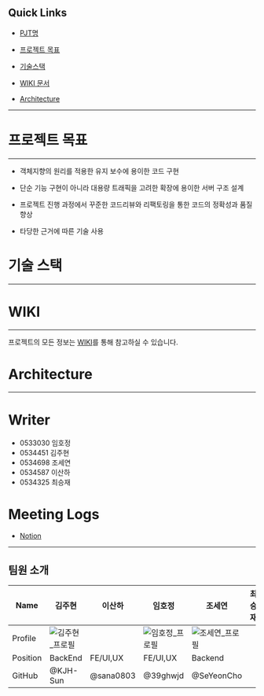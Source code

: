 ## Quick Links 



- [PJT명](#프로젝트명) 

- [프로젝트 목표](#프로젝트-목표)

- [기술스택](#기술-스택)

- [WIKI 문서](#wiki)

- [Architecture](#architecture)





------







# 프로젝트 목표



------



- 객체지향의 원리를 적용한 유지 보수에 용이한 코드 구현

- 단순 기능 구현이 아니라 대용량 트래픽을 고려한 확장에 용이한 서버 구조 설계

- 프로젝트 진행 과정에서 꾸준한 코드리뷰와 리팩토링을 통한 코드의 정확성과 품질 향상

- 타당한 근거에 따른 기술 사용





# 기술 스택



------







# WIKI



------



프로젝트의 모든 정보는 [WIKI](https://lab.ssafy.com/s05-bigdata-dist/S05P21B103/-/wikis/Home)를 통해 참고하실 수 있습니다.



# Architecture



---

# Writer

- 0533030 임호정
- 0534451 김주현
- 0534698 조세연
- 0534587 이산하
- 0534325 최승재

# Meeting Logs

- [Notion](https://feline-ceramic-f5b.notion.site/021d6df882794c8eb1259bd7dbd1c504)

---

## 팀원 소개

| Name     | 김주현 | 이산하 | 임호정 | 조세연 | 최승재 |
| -------- | ------ | ------ | ------ | ------ | ------ |
| Profile  | ![김주현_프로필](/uploads/dc2288885b7697b98b89ffd614e49b01/김주현_프로필.jpg) |        | ![임호정_프로필](/uploads/0f298bc348037cd5dd32949171f2e5a4/임호정.png)       | ![조세연_프로필](/uploads/98422f8661eec9e5a7b5a3bafb004109/조세연.png)       |        |
| Position | BackEnd | FE/UI,UX | FE/UI,UX |    Backend  |        |
| GitHub   | @KJH-Sun | @sana0803 | @39ghwjd |  @SeYeonCho      |        

